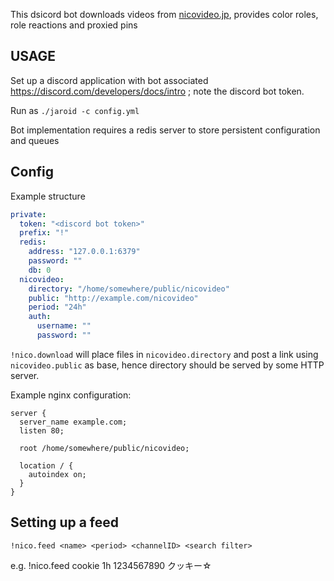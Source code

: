This dsicord bot downloads videos from [nicovideo.jp](https://www.nicovideo.jp/), 
provides color roles, role reactions and proxied pins

USAGE
---
Set up a discord application with bot associated https://discord.com/developers/docs/intro ; note the discord bot token.

Run as `./jaroid -c config.yml`

Bot implementation requires a redis server to store persistent configuration and queues

Config 
---

Example structure

```yaml
private:
  token: "<discord bot token>"
  prefix: "!"
  redis:
    address: "127.0.0.1:6379"
    password: ""
    db: 0
  nicovideo:
    directory: "/home/somewhere/public/nicovideo"
    public: "http://example.com/nicovideo"
    period: "24h"
    auth:
      username: ""
      password: ""
```

`!nico.download` will place files in `nicovideo.directory` and post a link using `nicovideo.public` as base, hence directory
should be served by some HTTP server.

Example nginx configuration:
```
server {
  server_name example.com;
  listen 80;

  root /home/somewhere/public/nicovideo;
  
  location / {
    autoindex on;
  }
}
```

Setting up a feed
---

```
!nico.feed <name> <period> <channelID> <search filter>
```

e.g. !nico.feed cookie 1h 1234567890 クッキー☆
